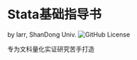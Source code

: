 # Stata基础指导书
by larr, ShanDong Univ.
![GitHub License](https://img.shields.io/github/license/Larrtroffen/Stata_Guidebook)


专为文科量化实证研究苦手打造

